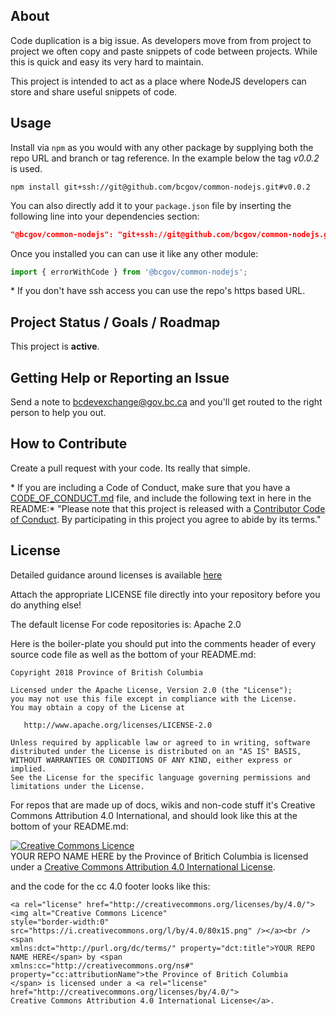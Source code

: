 
## About

Code duplication is a big issue. As developers move from from project to project we often copy and paste snippets of code between projects. While this is quick and easy its very hard to maintain.

This project is intended to act as a place where NodeJS developers can store and share useful snippets of code.

## Usage

Install via `npm` as you would with any other package by supplying both the repo URL and branch or tag reference. In the example below the tag *v0.0.2* is used.

```console
npm install git+ssh://git@github.com/bcgov/common-nodejs.git#v0.0.2
```

You can also directly add it to your `package.json` file by inserting the following line into your dependencies section:

```json
"@bcgov/common-nodejs": "git+ssh://git@github.com/bcgov/common-nodejs.git#v0.0.3",
```

Once you installed you can can use it like any other module:

```javascript
import { errorWithCode } from '@bcgov/common-nodejs';
```

\* If you don't have ssh access you can use the repo's https based URL.


## Project Status / Goals / Roadmap

This project is **active**. 


## Getting Help or Reporting an Issue

Send a note to bcdevexchange@gov.bc.ca and you'll get routed to the right person to help you out.


## How to Contribute

Create a pull request with your code. Its really that simple.

\* If you are including a Code of Conduct, make sure that you have a [CODE_OF_CONDUCT.md](SAMPLE-CODE_OF_CONDUCT.md) file, and include the following text in here in the README:\*
"Please note that this project is released with a [Contributor Code of Conduct](CODE_OF_CONDUCT.md). By participating in this project you agree to abide by its terms."

## License

Detailed guidance around licenses is available 
[here](/BC-Open-Source-Development-Employee-Guide/Licenses.md)

Attach the appropriate LICENSE file directly into your repository before you do anything else!

The default license For code repositories is: Apache 2.0

Here is the boiler-plate you should put into the comments header of every source code file as well as the bottom of your README.md:

    Copyright 2018 Province of British Columbia

    Licensed under the Apache License, Version 2.0 (the "License");
    you may not use this file except in compliance with the License.
    You may obtain a copy of the License at 

       http://www.apache.org/licenses/LICENSE-2.0

    Unless required by applicable law or agreed to in writing, software
    distributed under the License is distributed on an "AS IS" BASIS,
    WITHOUT WARRANTIES OR CONDITIONS OF ANY KIND, either express or implied.
    See the License for the specific language governing permissions and
    limitations under the License.
   
For repos that are made up of docs, wikis and non-code stuff it's Creative Commons Attribution 4.0 International, and should look like this at the bottom of your README.md:

<a rel="license" href="http://creativecommons.org/licenses/by/4.0/"><img alt="Creative Commons Licence" style="border-width:0" src="https://i.creativecommons.org/l/by/4.0/80x15.png" /></a><br /><span xmlns:dct="http://purl.org/dc/terms/" property="dct:title">YOUR REPO NAME HERE</span> by <span xmlns:cc="http://creativecommons.org/ns#" property="cc:attributionName">the Province of Britich Columbia</span> is licensed under a <a rel="license" href="http://creativecommons.org/licenses/by/4.0/">Creative Commons Attribution 4.0 International License</a>.

and the code for the cc 4.0 footer looks like this:

    <a rel="license" href="http://creativecommons.org/licenses/by/4.0/"><img alt="Creative Commons Licence"
    style="border-width:0" src="https://i.creativecommons.org/l/by/4.0/80x15.png" /></a><br /><span
    xmlns:dct="http://purl.org/dc/terms/" property="dct:title">YOUR REPO NAME HERE</span> by <span
    xmlns:cc="http://creativecommons.org/ns#" property="cc:attributionName">the Province of Britich Columbia
    </span> is licensed under a <a rel="license" href="http://creativecommons.org/licenses/by/4.0/">
    Creative Commons Attribution 4.0 International License</a>.


[export-xcarchive]: https://github.com/bcdevops/mobile-cicd-api/raw/develop/doc/images/export-xcarchive.gif "Prepare & Export xcarchive"
